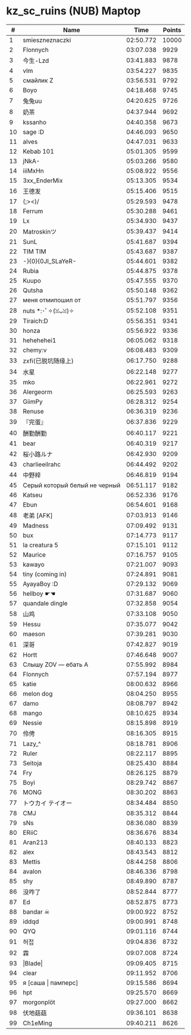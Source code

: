 # kz_sc_ruins (NUB) Maptop

|  # | Name | Time | Points |
|-------------- | -------------- | -------------- | -------------- | 
| 1 | smieszneznaczki | 02:50.772 | 10000 | 
| 2 | Flonnych | 03:07.038 | 9929 | 
| 3 | 今生-Lzd | 03:41.883 | 9878 | 
| 4 | vlm | 03:54.227 | 9835 | 
| 5 | смайлик Z | 03:56.531 | 9792 | 
| 6 | Boyo | 04:18.468 | 9745 | 
| 7 | 兔兔uu | 04:20.625 | 9726 | 
| 8 | 奶茶 | 04:37.944 | 9692 | 
| 9 | kssanho | 04:40.358 | 9673 | 
| 10 | sage :D | 04:46.093 | 9650 | 
| 11 | alves | 04:47.031 | 9633 | 
| 12 | Kebab 101 | 05:01.305 | 9599 | 
| 13 | jNkA- | 05:03.266 | 9580 | 
| 14 | iiiMxHn | 05:08.922 | 9556 | 
| 15 | 3xx_EnderMix | 05:13.305 | 9534 | 
| 16 | 王德发 | 05:15.406 | 9515 | 
| 17 | (;><)/ | 05:29.593 | 9478 | 
| 18 | Ferrum | 05:30.288 | 9461 | 
| 19 | Lx | 05:34.930 | 9437 | 
| 20 | Matroskinツ | 05:39.437 | 9414 | 
| 21 | SunL | 05:41.687 | 9394 | 
| 22 | TIM TIM | 05:43.687 | 9387 | 
| 23 | -}{0}{0JI_SLaYeR- | 05:44.601 | 9382 | 
| 24 | Rubia | 05:44.875 | 9378 | 
| 25 | Kuupo | 05:47.555 | 9370 | 
| 26 | Qutsha | 05:50.148 | 9362 | 
| 27 | меня отмипошил от | 05:51.797 | 9356 | 
| 28 | nuts *:･ﾟ✧(ꈍᴗꈍ)✧ | 05:52.108 | 9351 | 
| 29 | Tiraich:D | 05:56.351 | 9341 | 
| 30 | honza | 05:56.922 | 9336 | 
| 31 | hehehehei1 | 06:05.062 | 9318 | 
| 32 | chemy:v | 06:08.483 | 9309 | 
| 33 | zxfi(已脱坑随缘上) | 06:17.750 | 9288 | 
| 34 | 水星 | 06:22.148 | 9277 | 
| 35 | mko | 06:22.961 | 9272 | 
| 36 | Alergeorm | 06:25.593 | 9263 | 
| 37 | GiimPy | 06:28.312 | 9254 | 
| 38 | Renuse | 06:36.319 | 9236 | 
| 39 | 『完蛋』 | 06:37.836 | 9229 | 
| 40 | 酬勤酬勤 | 06:40.117 | 9221 | 
| 41 | bear | 06:40.319 | 9217 | 
| 42 | 桜小路ルナ | 06:42.930 | 9209 | 
| 43 | charlieeilrahc | 06:44.492 | 9202 | 
| 44 | 中野梓 | 06:46.819 | 9194 | 
| 45 | Серый который белый не черный | 06:51.117 | 9182 | 
| 46 | Katseu | 06:52.336 | 9176 | 
| 47 | Ebun | 06:54.601 | 9168 | 
| 48 | 老弟 [AFK] | 07:03.913 | 9146 | 
| 49 | Madness | 07:09.492 | 9131 | 
| 50 | bux | 07:14.773 | 9117 | 
| 51 | la creatura 5 | 07:15.101 | 9112 | 
| 52 | Maurice | 07:16.757 | 9105 | 
| 53 | kawayo | 07:21.007 | 9093 | 
| 54 | tiny (coming in) | 07:24.891 | 9081 | 
| 55 | AyayaBoy :D | 07:29.132 | 9069 | 
| 56 | hellboy ☛☚ | 07:31.687 | 9060 | 
| 57 | quandale dingle | 07:32.858 | 9054 | 
| 58 | 山鸡 | 07:33.108 | 9050 | 
| 59 | Hessu | 07:35.077 | 9042 | 
| 60 | maeson | 07:39.281 | 9030 | 
| 61 | 深哥 | 07:42.827 | 9019 | 
| 62 | Hortt | 07:46.648 | 9007 | 
| 63 | Слышу ZOV — ебать А | 07:55.992 | 8984 | 
| 64 | Flonnych | 07:57.194 | 8977 | 
| 65 | katie | 08:00.632 | 8966 | 
| 66 | melon dog | 08:04.250 | 8955 | 
| 67 | damo | 08:08.797 | 8942 | 
| 68 | mango | 08:10.625 | 8934 | 
| 69 | Nessie | 08:15.898 | 8919 | 
| 70 | 伶俜 | 08:16.305 | 8915 | 
| 71 | Lazy_^ | 08:18.781 | 8906 | 
| 72 | Ruler | 08:22.117 | 8895 | 
| 73 | Seitoja | 08:25.430 | 8884 | 
| 74 | Fry | 08:26.125 | 8879 | 
| 75 | Boyi | 08:29.742 | 8867 | 
| 76 | MONG | 08:30.202 | 8863 | 
| 77 | トウカイ テイオー | 08:34.484 | 8850 | 
| 78 | CMJ | 08:35.312 | 8844 | 
| 79 | sNs | 08:36.080 | 8839 | 
| 80 | ERiiC | 08:36.676 | 8834 | 
| 81 | Aran213 | 08:40.133 | 8823 | 
| 82 | alex | 08:43.543 | 8812 | 
| 83 | Mettis | 08:44.258 | 8806 | 
| 84 | avalon | 08:46.336 | 8798 | 
| 85 | shy | 08:49.890 | 8787 | 
| 86 | 没咋了 | 08:52.844 | 8777 | 
| 87 | Ed | 08:52.875 | 8773 | 
| 88 | bandar ☠ | 09:00.922 | 8752 | 
| 89 | iddqd | 09:00.991 | 8748 | 
| 90 | QYQ | 09:01.116 | 8744 | 
| 91 | 허접 | 09:04.836 | 8732 | 
| 92 | 霖 | 09:07.008 | 8724 | 
| 93 | \|Blade\| | 09:09.405 | 8715 | 
| 94 | clear | 09:11.952 | 8706 | 
| 95 | я [саша \| памперс] | 09:15.586 | 8694 | 
| 96 | hpt | 09:25.570 | 8669 | 
| 97 | morgonplöt | 09:27.000 | 8662 | 
| 98 | 伏地菇菇 | 09:36.101 | 8638 | 
| 99 | Ch1eMing | 09:40.211 | 8626 | 

